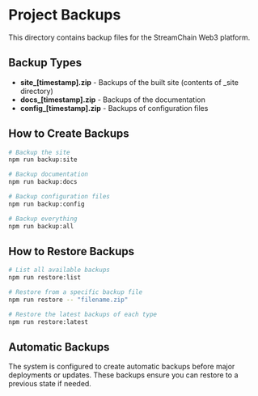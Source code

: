 # Project Backups

This directory contains backup files for the StreamChain Web3 platform.

## Backup Types

- **site\_[timestamp].zip** - Backups of the built site (contents of \_site directory)
- **docs\_[timestamp].zip** - Backups of the documentation
- **config\_[timestamp].zip** - Backups of configuration files

## How to Create Backups

```bash
# Backup the site
npm run backup:site

# Backup documentation
npm run backup:docs

# Backup configuration files
npm run backup:config

# Backup everything
npm run backup:all
```

## How to Restore Backups

```bash
# List all available backups
npm run restore:list

# Restore from a specific backup file
npm run restore -- "filename.zip"

# Restore the latest backups of each type
npm run restore:latest
```

## Automatic Backups

The system is configured to create automatic backups before major deployments or updates.
These backups ensure you can restore to a previous state if needed.
